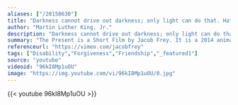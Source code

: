 ```yaml
---
aliases: ["/20150630"]
title: "Darkness cannot drive out darkness; only light can do that. Hate cannot drive out hate; only love can do that."
author: "Martin Luther King, Jr."
description: "Darkness cannot drive out darkness; only light can do that. Hate cannot drive out hate; only love can do that. - Martin Luther King, Jr. quotes from GetInspired365.com"
summary: "The Present is a Short Film by Jacob Frey. It is a 2014 animated short film created and directed by German animator Jacob Frey, alongside with Markus Kranzler. It is based on 'Perfeição', a comic strip by Fabio Coala. The film won awards at several film festivals For more of his work click the link below."
referenceurl: "https://vimeo.com/jacobfrey"
tags: ["Disability","Forgiveness","Friendship","_featured1"]
source: "youtube"
videoid: "96kI8Mp1uOU"
image: "https://img.youtube.com/vi/96kI8Mp1uOU/0.jpg"
---
```


{{< youtube 96kI8Mp1uOU >}}
